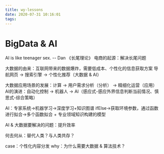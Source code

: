 ```yaml
---
title: wy-lessons
date: 2020-07-31 10:16:01
tags:
---
```

# BigData & AI
AI is like teenager sex. -- Dan
《长尾理论》
电商的起源：解决长尾问题

大数据的由来：互联网带来的数据爆炸，需要低成本、个性化的信息获取方案
导航网页 -> 搜索引擎 -> 个性化推荐（大数据 & AI）

大数据应用场景的发展：计算 -> 用户需求分析（分析） -> 精细化运营（应用）
AI的演进：自动化控制 -> 机器人 -> AI（感应式-感应外界信息判断当前情况、慎思式-综合策略）

AI：专家系统->机器学习->深度学习+知识图谱
ifElse->获取环境参数，通过函数进行拟合->多个函数拟合 + 专业领域知识构建的模型

AI & 大数据要解决的问题：提升效率

何去何从：替代人类？与人类共存？

case：个性化内容分发
why：为什么需要大数据 & 算法技术？
